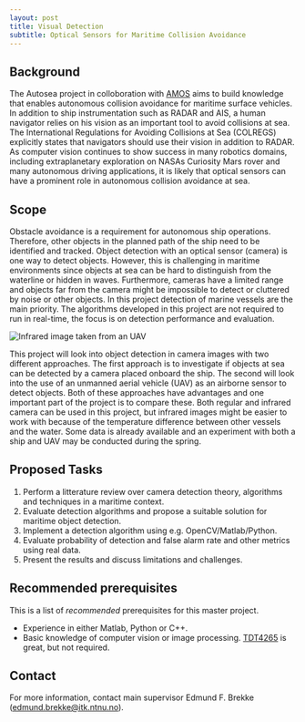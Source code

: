 ```yaml
---
layout: post
title: Visual Detection
subtitle: Optical Sensors for Maritime Collision Avoidance
---
```

## Background
The Autosea project in colloboration with [AMOS](http://ntnu.edu/amos) aims to build knowledge that enables autonomous collision avoidance for maritime surface vehicles. In addition to ship instrumentation such as RADAR and AIS, a human navigator relies on his vision as an important tool to avoid collisions at sea. The International Regulations for Avoiding Collisions at Sea (COLREGS) explicitly states that navigators should use their vision in addition to RADAR. As computer vision continues to show success in many robotics domains, including extraplanetary exploration on NASAs Curiosity Mars rover and many autonomous driving applications, it is likely that optical sensors can have a prominent role in autonomous collision avoidance at sea. 

## Scope
Obstacle avoidance is a requirement for autonomous ship operations. Therefore, other objects in the planned path of the ship need to be identified and tracked. Object detection with an optical sensor (camera) is one way to detect objects. However, this is challenging in maritime environments since objects at sea can be hard to distinguish from the waterline or hidden in waves. Furthermore, cameras have a limited range and objects far from the camera might be impossible to detect or cluttered by noise or other objects. In this project detection of marine vessels are the main priority. The algorithms developed in this project are not required to run in real-time, the focus is on detection performance and evaluation.

![Infrared image taken from an UAV]({{site.url}}/assets/infrared.jpg)

This project will look into object detection in camera images with two different approaches. The first approach is to investigate if objects at sea can be detected by a camera placed onboard the ship. The second will look into the use of an unmanned aerial vehicle (UAV) as an airborne sensor to detect objects. Both of these approaches have advantages and one important part of the project is to compare these. Both regular and infrared camera can be used in this project, but infrared images might be easier to work with because of the temperature difference between other vessels and the water. Some data is already available and an experiment with both a ship and UAV may be conducted during the spring.

## Proposed Tasks

1. Perform a litterature review over camera detection theory, algorithms and techniques in a maritime context.
2. Evaluate detection algorithms and propose a suitable solution for maritime object detection.
3. Implement a detection algorithm using e.g. OpenCV/Matlab/Python.
4. Evaluate probability of detection and false alarm rate and other metrics using real data.
5. Present the results and discuss limitations and challenges.

## Recommended prerequisites
This is a list of *recommended* prerequisites for this master project.

- Experience in either Matlab, Python or C++.
- Basic knowledge of computer vision or image processing. [TDT4265](http://www.ntnu.edu/studies/courses/TDT4265) is great, but not required.

## Contact
For more information, contact main supervisor Edmund F. Brekke (<edmund.brekke@itk.ntnu.no>).
